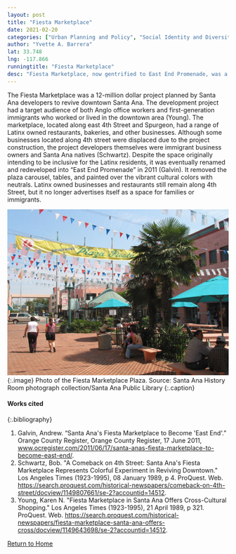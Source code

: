 ```yaml
---
layout: post
title: "Fiesta Marketplace"
date: 2021-02-20
categories: ["Urban Planning and Policy", "Social Identity and Diversity"]
author: "Yvette A. Barrera"
lat: 33.748
lng: -117.866
runningtitle: "Fiesta Marketplace"
desc: "Fiesta Marketplace, now gentrified to East End Promenade, was a downtown Santa Ana development project to attract local Latinx families to businesses."
---
```

The Fiesta Marketplace was a 12-million dollar project planned by Santa Ana developers to revive downtown Santa Ana. The development project had a target audience of both Anglo office workers and first-generation immigrants who worked or lived in the downtown area (Young). The marketplace, located along east 4th Street and Spurgeon, had a range of Latinx owned restaurants, bakeries, and other businesses. Although some businesses located along 4th street were displaced due to the project construction, the project developers themselves were immigrant business owners and Santa Ana natives (Schwartz). Despite the space originally intending to be inclusive for the Latinx residents, it was eventually renamed and redeveloped into “East End Promenade” in 2011 (Galvin). It removed the plaza carousel, tables, and painted over the vibrant cultural colors with neutrals. Latinx owned businesses and restaurants still remain along 4th Street, but it no longer advertises itself as a space for families or immigrants. 

![View of the Fiesta Marketplace Plaza](images/FiestaMarketplace_Pin1_Image1.jpg)
   {:.image} 
Photo of the Fiesta Marketplace Plaza. Source: Santa Ana History Room photograph collection/Santa Ana Public Library 
   {:.caption} 

#### Works cited

{:.bibliography}
1. Galvin, Andrew. “Santa Ana's Fiesta Marketplace to Become 'East End'.” Orange County Register, Orange County Register, 17 June 2011, www.ocregister.com/2011/06/17/santa-anas-fiesta-marketplace-to-become-east-end/. 
2. Schwartz, Bob. "A Comeback on 4th Street: Santa Ana's Fiesta Marketplace Represents Colorful Experiment in Reviving Downtown." Los Angeles Times (1923-1995), 08 January 1989, p 4. ProQuest. Web. https://search.proquest.com/historical-newspapers/comeback-on-4th-street/docview/1149807661/se-2?accountid=14512.
3. Young, Karen N. "Fiesta Marketplace in Santa Ana Offers Cross-Cultural Shopping." Los Angeles Times (1923-1995), 21 April 1989, p 321. ProQuest. Web. https://search.proquest.com/historical-newspapers/fiesta-marketplace-santa-ana-offers-cross/docview/1149643698/se-2?accountid=14512.

[Return to Home](https://uclachicanxstudies.github.io/BarrioSuburbanisms/)
